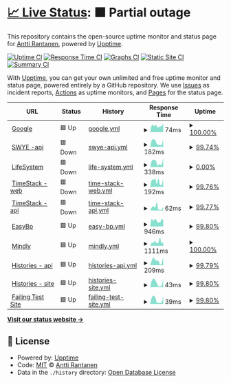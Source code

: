 # [📈 Live Status](https://ranapnea.github.io/upptime): <!--live status--> **🟧 Partial outage**

This repository contains the open-source uptime monitor and status page for [Antti Rantanen](https://ranapnea.github.io/upptime), powered by [Upptime](https://github.com/upptime/upptime).

[![Uptime CI](https://github.com/ranapnea/upptime/workflows/Uptime%20CI/badge.svg)](https://github.com/ranapnea/upptime/actions?query=workflow%3A%22Uptime+CI%22)
[![Response Time CI](https://github.com/ranapnea/upptime/workflows/Response%20Time%20CI/badge.svg)](https://github.com/ranapnea/upptime/actions?query=workflow%3A%22Response+Time+CI%22)
[![Graphs CI](https://github.com/ranapnea/upptime/workflows/Graphs%20CI/badge.svg)](https://github.com/ranapnea/upptime/actions?query=workflow%3A%22Graphs+CI%22)
[![Static Site CI](https://github.com/ranapnea/upptime/workflows/Static%20Site%20CI/badge.svg)](https://github.com/ranapnea/upptime/actions?query=workflow%3A%22Static+Site+CI%22)
[![Summary CI](https://github.com/ranapnea/upptime/workflows/Summary%20CI/badge.svg)](https://github.com/ranapnea/upptime/actions?query=workflow%3A%22Summary+CI%22)

With [Upptime](https://upptime.js.org), you can get your own unlimited and free uptime monitor and status page, powered entirely by a GitHub repository. We use [Issues](https://github.com/ranapnea/upptime/issues) as incident reports, [Actions](https://github.com/ranapnea/upptime/actions) as uptime monitors, and [Pages](https://ranapnea.github.io/upptime) for the status page.

<!--start: status pages-->
<!-- This summary is generated by Upptime (https://github.com/upptime/upptime) -->
<!-- Do not edit this manually, your changes will be overwritten -->
<!-- prettier-ignore -->
| URL | Status | History | Response Time | Uptime |
| --- | ------ | ------- | ------------- | ------ |
| <img alt="" src="https://icons.duckduckgo.com/ip3/www.google.com.ico" height="13"> [Google](https://www.google.com) | 🟩 Up | [google.yml](https://github.com/ranapnea/upptime/commits/HEAD/history/google.yml) | <details><summary><img alt="Response time graph" src="./graphs/google/response-time-week.png" height="20"> 74ms</summary><br><a href="https://ranapnea.github.io/upptime/history/google"><img alt="Response time 109" src="https://img.shields.io/endpoint?url=https%3A%2F%2Fraw.githubusercontent.com%2Franapnea%2Fupptime%2FHEAD%2Fapi%2Fgoogle%2Fresponse-time.json"></a><br><a href="https://ranapnea.github.io/upptime/history/google"><img alt="24-hour response time 96" src="https://img.shields.io/endpoint?url=https%3A%2F%2Fraw.githubusercontent.com%2Franapnea%2Fupptime%2FHEAD%2Fapi%2Fgoogle%2Fresponse-time-day.json"></a><br><a href="https://ranapnea.github.io/upptime/history/google"><img alt="7-day response time 74" src="https://img.shields.io/endpoint?url=https%3A%2F%2Fraw.githubusercontent.com%2Franapnea%2Fupptime%2FHEAD%2Fapi%2Fgoogle%2Fresponse-time-week.json"></a><br><a href="https://ranapnea.github.io/upptime/history/google"><img alt="30-day response time 87" src="https://img.shields.io/endpoint?url=https%3A%2F%2Fraw.githubusercontent.com%2Franapnea%2Fupptime%2FHEAD%2Fapi%2Fgoogle%2Fresponse-time-month.json"></a><br><a href="https://ranapnea.github.io/upptime/history/google"><img alt="1-year response time 109" src="https://img.shields.io/endpoint?url=https%3A%2F%2Fraw.githubusercontent.com%2Franapnea%2Fupptime%2FHEAD%2Fapi%2Fgoogle%2Fresponse-time-year.json"></a></details> | <details><summary><a href="https://ranapnea.github.io/upptime/history/google">100.00%</a></summary><a href="https://ranapnea.github.io/upptime/history/google"><img alt="All-time uptime 99.99%" src="https://img.shields.io/endpoint?url=https%3A%2F%2Fraw.githubusercontent.com%2Franapnea%2Fupptime%2FHEAD%2Fapi%2Fgoogle%2Fuptime.json"></a><br><a href="https://ranapnea.github.io/upptime/history/google"><img alt="24-hour uptime 100.00%" src="https://img.shields.io/endpoint?url=https%3A%2F%2Fraw.githubusercontent.com%2Franapnea%2Fupptime%2FHEAD%2Fapi%2Fgoogle%2Fuptime-day.json"></a><br><a href="https://ranapnea.github.io/upptime/history/google"><img alt="7-day uptime 100.00%" src="https://img.shields.io/endpoint?url=https%3A%2F%2Fraw.githubusercontent.com%2Franapnea%2Fupptime%2FHEAD%2Fapi%2Fgoogle%2Fuptime-week.json"></a><br><a href="https://ranapnea.github.io/upptime/history/google"><img alt="30-day uptime 100.00%" src="https://img.shields.io/endpoint?url=https%3A%2F%2Fraw.githubusercontent.com%2Franapnea%2Fupptime%2FHEAD%2Fapi%2Fgoogle%2Fuptime-month.json"></a><br><a href="https://ranapnea.github.io/upptime/history/google"><img alt="1-year uptime 99.98%" src="https://img.shields.io/endpoint?url=https%3A%2F%2Fraw.githubusercontent.com%2Franapnea%2Fupptime%2FHEAD%2Fapi%2Fgoogle%2Fuptime-year.json"></a></details>
| <img alt="" src="https://icons.duckduckgo.com/ip3/swye.app.ico" height="13"> [SWYE -api](https://swye.app/v1/service-health-check) | 🟥 Down | [swye-api.yml](https://github.com/ranapnea/upptime/commits/HEAD/history/swye-api.yml) | <details><summary><img alt="Response time graph" src="./graphs/swye-api/response-time-week.png" height="20"> 182ms</summary><br><a href="https://ranapnea.github.io/upptime/history/swye-api"><img alt="Response time 184" src="https://img.shields.io/endpoint?url=https%3A%2F%2Fraw.githubusercontent.com%2Franapnea%2Fupptime%2FHEAD%2Fapi%2Fswye-api%2Fresponse-time.json"></a><br><a href="https://ranapnea.github.io/upptime/history/swye-api"><img alt="24-hour response time 279" src="https://img.shields.io/endpoint?url=https%3A%2F%2Fraw.githubusercontent.com%2Franapnea%2Fupptime%2FHEAD%2Fapi%2Fswye-api%2Fresponse-time-day.json"></a><br><a href="https://ranapnea.github.io/upptime/history/swye-api"><img alt="7-day response time 182" src="https://img.shields.io/endpoint?url=https%3A%2F%2Fraw.githubusercontent.com%2Franapnea%2Fupptime%2FHEAD%2Fapi%2Fswye-api%2Fresponse-time-week.json"></a><br><a href="https://ranapnea.github.io/upptime/history/swye-api"><img alt="30-day response time 186" src="https://img.shields.io/endpoint?url=https%3A%2F%2Fraw.githubusercontent.com%2Franapnea%2Fupptime%2FHEAD%2Fapi%2Fswye-api%2Fresponse-time-month.json"></a><br><a href="https://ranapnea.github.io/upptime/history/swye-api"><img alt="1-year response time 184" src="https://img.shields.io/endpoint?url=https%3A%2F%2Fraw.githubusercontent.com%2Franapnea%2Fupptime%2FHEAD%2Fapi%2Fswye-api%2Fresponse-time-year.json"></a></details> | <details><summary><a href="https://ranapnea.github.io/upptime/history/swye-api">99.74%</a></summary><a href="https://ranapnea.github.io/upptime/history/swye-api"><img alt="All-time uptime 99.84%" src="https://img.shields.io/endpoint?url=https%3A%2F%2Fraw.githubusercontent.com%2Franapnea%2Fupptime%2FHEAD%2Fapi%2Fswye-api%2Fuptime.json"></a><br><a href="https://ranapnea.github.io/upptime/history/swye-api"><img alt="24-hour uptime 99.85%" src="https://img.shields.io/endpoint?url=https%3A%2F%2Fraw.githubusercontent.com%2Franapnea%2Fupptime%2FHEAD%2Fapi%2Fswye-api%2Fuptime-day.json"></a><br><a href="https://ranapnea.github.io/upptime/history/swye-api"><img alt="7-day uptime 99.74%" src="https://img.shields.io/endpoint?url=https%3A%2F%2Fraw.githubusercontent.com%2Franapnea%2Fupptime%2FHEAD%2Fapi%2Fswye-api%2Fuptime-week.json"></a><br><a href="https://ranapnea.github.io/upptime/history/swye-api"><img alt="30-day uptime 99.94%" src="https://img.shields.io/endpoint?url=https%3A%2F%2Fraw.githubusercontent.com%2Franapnea%2Fupptime%2FHEAD%2Fapi%2Fswye-api%2Fuptime-month.json"></a><br><a href="https://ranapnea.github.io/upptime/history/swye-api"><img alt="1-year uptime 99.84%" src="https://img.shields.io/endpoint?url=https%3A%2F%2Fraw.githubusercontent.com%2Franapnea%2Fupptime%2FHEAD%2Fapi%2Fswye-api%2Fuptime-year.json"></a></details>
| <img alt="" src="https://icons.duckduckgo.com/ip3/life-system.app.ico" height="13"> [LifeSystem](http://life-system.app/) | 🟥 Down | [life-system.yml](https://github.com/ranapnea/upptime/commits/HEAD/history/life-system.yml) | <details><summary><img alt="Response time graph" src="./graphs/life-system/response-time-week.png" height="20"> 338ms</summary><br><a href="https://ranapnea.github.io/upptime/history/life-system"><img alt="Response time 321" src="https://img.shields.io/endpoint?url=https%3A%2F%2Fraw.githubusercontent.com%2Franapnea%2Fupptime%2FHEAD%2Fapi%2Flife-system%2Fresponse-time.json"></a><br><a href="https://ranapnea.github.io/upptime/history/life-system"><img alt="24-hour response time 578" src="https://img.shields.io/endpoint?url=https%3A%2F%2Fraw.githubusercontent.com%2Franapnea%2Fupptime%2FHEAD%2Fapi%2Flife-system%2Fresponse-time-day.json"></a><br><a href="https://ranapnea.github.io/upptime/history/life-system"><img alt="7-day response time 338" src="https://img.shields.io/endpoint?url=https%3A%2F%2Fraw.githubusercontent.com%2Franapnea%2Fupptime%2FHEAD%2Fapi%2Flife-system%2Fresponse-time-week.json"></a><br><a href="https://ranapnea.github.io/upptime/history/life-system"><img alt="30-day response time 444" src="https://img.shields.io/endpoint?url=https%3A%2F%2Fraw.githubusercontent.com%2Franapnea%2Fupptime%2FHEAD%2Fapi%2Flife-system%2Fresponse-time-month.json"></a><br><a href="https://ranapnea.github.io/upptime/history/life-system"><img alt="1-year response time 324" src="https://img.shields.io/endpoint?url=https%3A%2F%2Fraw.githubusercontent.com%2Franapnea%2Fupptime%2FHEAD%2Fapi%2Flife-system%2Fresponse-time-year.json"></a></details> | <details><summary><a href="https://ranapnea.github.io/upptime/history/life-system">0.00%</a></summary><a href="https://ranapnea.github.io/upptime/history/life-system"><img alt="All-time uptime 81.44%" src="https://img.shields.io/endpoint?url=https%3A%2F%2Fraw.githubusercontent.com%2Franapnea%2Fupptime%2FHEAD%2Fapi%2Flife-system%2Fuptime.json"></a><br><a href="https://ranapnea.github.io/upptime/history/life-system"><img alt="24-hour uptime 0.00%" src="https://img.shields.io/endpoint?url=https%3A%2F%2Fraw.githubusercontent.com%2Franapnea%2Fupptime%2FHEAD%2Fapi%2Flife-system%2Fuptime-day.json"></a><br><a href="https://ranapnea.github.io/upptime/history/life-system"><img alt="7-day uptime 0.00%" src="https://img.shields.io/endpoint?url=https%3A%2F%2Fraw.githubusercontent.com%2Franapnea%2Fupptime%2FHEAD%2Fapi%2Flife-system%2Fuptime-week.json"></a><br><a href="https://ranapnea.github.io/upptime/history/life-system"><img alt="30-day uptime 0.00%" src="https://img.shields.io/endpoint?url=https%3A%2F%2Fraw.githubusercontent.com%2Franapnea%2Fupptime%2FHEAD%2Fapi%2Flife-system%2Fuptime-month.json"></a><br><a href="https://ranapnea.github.io/upptime/history/life-system"><img alt="1-year uptime 71.36%" src="https://img.shields.io/endpoint?url=https%3A%2F%2Fraw.githubusercontent.com%2Franapnea%2Fupptime%2FHEAD%2Fapi%2Flife-system%2Fuptime-year.json"></a></details>
| <img alt="" src="https://icons.duckduckgo.com/ip3/timestack.cc.ico" height="13"> [TimeStack - web](https://timestack.cc) | 🟥 Down | [time-stack-web.yml](https://github.com/ranapnea/upptime/commits/HEAD/history/time-stack-web.yml) | <details><summary><img alt="Response time graph" src="./graphs/time-stack-web/response-time-week.png" height="20"> 192ms</summary><br><a href="https://ranapnea.github.io/upptime/history/time-stack-web"><img alt="Response time 176" src="https://img.shields.io/endpoint?url=https%3A%2F%2Fraw.githubusercontent.com%2Franapnea%2Fupptime%2FHEAD%2Fapi%2Ftime-stack-web%2Fresponse-time.json"></a><br><a href="https://ranapnea.github.io/upptime/history/time-stack-web"><img alt="24-hour response time 265" src="https://img.shields.io/endpoint?url=https%3A%2F%2Fraw.githubusercontent.com%2Franapnea%2Fupptime%2FHEAD%2Fapi%2Ftime-stack-web%2Fresponse-time-day.json"></a><br><a href="https://ranapnea.github.io/upptime/history/time-stack-web"><img alt="7-day response time 192" src="https://img.shields.io/endpoint?url=https%3A%2F%2Fraw.githubusercontent.com%2Franapnea%2Fupptime%2FHEAD%2Fapi%2Ftime-stack-web%2Fresponse-time-week.json"></a><br><a href="https://ranapnea.github.io/upptime/history/time-stack-web"><img alt="30-day response time 176" src="https://img.shields.io/endpoint?url=https%3A%2F%2Fraw.githubusercontent.com%2Franapnea%2Fupptime%2FHEAD%2Fapi%2Ftime-stack-web%2Fresponse-time-month.json"></a><br><a href="https://ranapnea.github.io/upptime/history/time-stack-web"><img alt="1-year response time 178" src="https://img.shields.io/endpoint?url=https%3A%2F%2Fraw.githubusercontent.com%2Franapnea%2Fupptime%2FHEAD%2Fapi%2Ftime-stack-web%2Fresponse-time-year.json"></a></details> | <details><summary><a href="https://ranapnea.github.io/upptime/history/time-stack-web">99.76%</a></summary><a href="https://ranapnea.github.io/upptime/history/time-stack-web"><img alt="All-time uptime 99.99%" src="https://img.shields.io/endpoint?url=https%3A%2F%2Fraw.githubusercontent.com%2Franapnea%2Fupptime%2FHEAD%2Fapi%2Ftime-stack-web%2Fuptime.json"></a><br><a href="https://ranapnea.github.io/upptime/history/time-stack-web"><img alt="24-hour uptime 99.92%" src="https://img.shields.io/endpoint?url=https%3A%2F%2Fraw.githubusercontent.com%2Franapnea%2Fupptime%2FHEAD%2Fapi%2Ftime-stack-web%2Fuptime-day.json"></a><br><a href="https://ranapnea.github.io/upptime/history/time-stack-web"><img alt="7-day uptime 99.76%" src="https://img.shields.io/endpoint?url=https%3A%2F%2Fraw.githubusercontent.com%2Franapnea%2Fupptime%2FHEAD%2Fapi%2Ftime-stack-web%2Fuptime-week.json"></a><br><a href="https://ranapnea.github.io/upptime/history/time-stack-web"><img alt="30-day uptime 99.95%" src="https://img.shields.io/endpoint?url=https%3A%2F%2Fraw.githubusercontent.com%2Franapnea%2Fupptime%2FHEAD%2Fapi%2Ftime-stack-web%2Fuptime-month.json"></a><br><a href="https://ranapnea.github.io/upptime/history/time-stack-web"><img alt="1-year uptime 99.99%" src="https://img.shields.io/endpoint?url=https%3A%2F%2Fraw.githubusercontent.com%2Franapnea%2Fupptime%2FHEAD%2Fapi%2Ftime-stack-web%2Fuptime-year.json"></a></details>
| <img alt="" src="https://icons.duckduckgo.com/ip3/timestack.cc.ico" height="13"> [TimeStack -api](https://timestack.cc/v1/service-health-check) | 🟥 Down | [time-stack-api.yml](https://github.com/ranapnea/upptime/commits/HEAD/history/time-stack-api.yml) | <details><summary><img alt="Response time graph" src="./graphs/time-stack-api/response-time-week.png" height="20"> 62ms</summary><br><a href="https://ranapnea.github.io/upptime/history/time-stack-api"><img alt="Response time 45" src="https://img.shields.io/endpoint?url=https%3A%2F%2Fraw.githubusercontent.com%2Franapnea%2Fupptime%2FHEAD%2Fapi%2Ftime-stack-api%2Fresponse-time.json"></a><br><a href="https://ranapnea.github.io/upptime/history/time-stack-api"><img alt="24-hour response time 74" src="https://img.shields.io/endpoint?url=https%3A%2F%2Fraw.githubusercontent.com%2Franapnea%2Fupptime%2FHEAD%2Fapi%2Ftime-stack-api%2Fresponse-time-day.json"></a><br><a href="https://ranapnea.github.io/upptime/history/time-stack-api"><img alt="7-day response time 62" src="https://img.shields.io/endpoint?url=https%3A%2F%2Fraw.githubusercontent.com%2Franapnea%2Fupptime%2FHEAD%2Fapi%2Ftime-stack-api%2Fresponse-time-week.json"></a><br><a href="https://ranapnea.github.io/upptime/history/time-stack-api"><img alt="30-day response time 49" src="https://img.shields.io/endpoint?url=https%3A%2F%2Fraw.githubusercontent.com%2Franapnea%2Fupptime%2FHEAD%2Fapi%2Ftime-stack-api%2Fresponse-time-month.json"></a><br><a href="https://ranapnea.github.io/upptime/history/time-stack-api"><img alt="1-year response time 46" src="https://img.shields.io/endpoint?url=https%3A%2F%2Fraw.githubusercontent.com%2Franapnea%2Fupptime%2FHEAD%2Fapi%2Ftime-stack-api%2Fresponse-time-year.json"></a></details> | <details><summary><a href="https://ranapnea.github.io/upptime/history/time-stack-api">99.77%</a></summary><a href="https://ranapnea.github.io/upptime/history/time-stack-api"><img alt="All-time uptime 99.97%" src="https://img.shields.io/endpoint?url=https%3A%2F%2Fraw.githubusercontent.com%2Franapnea%2Fupptime%2FHEAD%2Fapi%2Ftime-stack-api%2Fuptime.json"></a><br><a href="https://ranapnea.github.io/upptime/history/time-stack-api"><img alt="24-hour uptime 99.96%" src="https://img.shields.io/endpoint?url=https%3A%2F%2Fraw.githubusercontent.com%2Franapnea%2Fupptime%2FHEAD%2Fapi%2Ftime-stack-api%2Fuptime-day.json"></a><br><a href="https://ranapnea.github.io/upptime/history/time-stack-api"><img alt="7-day uptime 99.77%" src="https://img.shields.io/endpoint?url=https%3A%2F%2Fraw.githubusercontent.com%2Franapnea%2Fupptime%2FHEAD%2Fapi%2Ftime-stack-api%2Fuptime-week.json"></a><br><a href="https://ranapnea.github.io/upptime/history/time-stack-api"><img alt="30-day uptime 99.95%" src="https://img.shields.io/endpoint?url=https%3A%2F%2Fraw.githubusercontent.com%2Franapnea%2Fupptime%2FHEAD%2Fapi%2Ftime-stack-api%2Fuptime-month.json"></a><br><a href="https://ranapnea.github.io/upptime/history/time-stack-api"><img alt="1-year uptime 100.00%" src="https://img.shields.io/endpoint?url=https%3A%2F%2Fraw.githubusercontent.com%2Franapnea%2Fupptime%2FHEAD%2Fapi%2Ftime-stack-api%2Fuptime-year.json"></a></details>
| <img alt="" src="https://icons.duckduckgo.com/ip3/easybp.app.ico" height="13"> [EasyBp](https://easybp.app) | 🟩 Up | [easy-bp.yml](https://github.com/ranapnea/upptime/commits/HEAD/history/easy-bp.yml) | <details><summary><img alt="Response time graph" src="./graphs/easy-bp/response-time-week.png" height="20"> 946ms</summary><br><a href="https://ranapnea.github.io/upptime/history/easy-bp"><img alt="Response time 940" src="https://img.shields.io/endpoint?url=https%3A%2F%2Fraw.githubusercontent.com%2Franapnea%2Fupptime%2FHEAD%2Fapi%2Feasy-bp%2Fresponse-time.json"></a><br><a href="https://ranapnea.github.io/upptime/history/easy-bp"><img alt="24-hour response time 993" src="https://img.shields.io/endpoint?url=https%3A%2F%2Fraw.githubusercontent.com%2Franapnea%2Fupptime%2FHEAD%2Fapi%2Feasy-bp%2Fresponse-time-day.json"></a><br><a href="https://ranapnea.github.io/upptime/history/easy-bp"><img alt="7-day response time 946" src="https://img.shields.io/endpoint?url=https%3A%2F%2Fraw.githubusercontent.com%2Franapnea%2Fupptime%2FHEAD%2Fapi%2Feasy-bp%2Fresponse-time-week.json"></a><br><a href="https://ranapnea.github.io/upptime/history/easy-bp"><img alt="30-day response time 956" src="https://img.shields.io/endpoint?url=https%3A%2F%2Fraw.githubusercontent.com%2Franapnea%2Fupptime%2FHEAD%2Fapi%2Feasy-bp%2Fresponse-time-month.json"></a><br><a href="https://ranapnea.github.io/upptime/history/easy-bp"><img alt="1-year response time 964" src="https://img.shields.io/endpoint?url=https%3A%2F%2Fraw.githubusercontent.com%2Franapnea%2Fupptime%2FHEAD%2Fapi%2Feasy-bp%2Fresponse-time-year.json"></a></details> | <details><summary><a href="https://ranapnea.github.io/upptime/history/easy-bp">99.80%</a></summary><a href="https://ranapnea.github.io/upptime/history/easy-bp"><img alt="All-time uptime 99.92%" src="https://img.shields.io/endpoint?url=https%3A%2F%2Fraw.githubusercontent.com%2Franapnea%2Fupptime%2FHEAD%2Fapi%2Feasy-bp%2Fuptime.json"></a><br><a href="https://ranapnea.github.io/upptime/history/easy-bp"><img alt="24-hour uptime 100.00%" src="https://img.shields.io/endpoint?url=https%3A%2F%2Fraw.githubusercontent.com%2Franapnea%2Fupptime%2FHEAD%2Fapi%2Feasy-bp%2Fuptime-day.json"></a><br><a href="https://ranapnea.github.io/upptime/history/easy-bp"><img alt="7-day uptime 99.80%" src="https://img.shields.io/endpoint?url=https%3A%2F%2Fraw.githubusercontent.com%2Franapnea%2Fupptime%2FHEAD%2Fapi%2Feasy-bp%2Fuptime-week.json"></a><br><a href="https://ranapnea.github.io/upptime/history/easy-bp"><img alt="30-day uptime 99.95%" src="https://img.shields.io/endpoint?url=https%3A%2F%2Fraw.githubusercontent.com%2Franapnea%2Fupptime%2FHEAD%2Fapi%2Feasy-bp%2Fuptime-month.json"></a><br><a href="https://ranapnea.github.io/upptime/history/easy-bp"><img alt="1-year uptime 99.91%" src="https://img.shields.io/endpoint?url=https%3A%2F%2Fraw.githubusercontent.com%2Franapnea%2Fupptime%2FHEAD%2Fapi%2Feasy-bp%2Fuptime-year.json"></a></details>
| <img alt="" src="https://icons.duckduckgo.com/ip3/www.mindlyapp.com.ico" height="13"> [Mindly](https://www.mindlyapp.com) | 🟩 Up | [mindly.yml](https://github.com/ranapnea/upptime/commits/HEAD/history/mindly.yml) | <details><summary><img alt="Response time graph" src="./graphs/mindly/response-time-week.png" height="20"> 1111ms</summary><br><a href="https://ranapnea.github.io/upptime/history/mindly"><img alt="Response time 910" src="https://img.shields.io/endpoint?url=https%3A%2F%2Fraw.githubusercontent.com%2Franapnea%2Fupptime%2FHEAD%2Fapi%2Fmindly%2Fresponse-time.json"></a><br><a href="https://ranapnea.github.io/upptime/history/mindly"><img alt="24-hour response time 1108" src="https://img.shields.io/endpoint?url=https%3A%2F%2Fraw.githubusercontent.com%2Franapnea%2Fupptime%2FHEAD%2Fapi%2Fmindly%2Fresponse-time-day.json"></a><br><a href="https://ranapnea.github.io/upptime/history/mindly"><img alt="7-day response time 1111" src="https://img.shields.io/endpoint?url=https%3A%2F%2Fraw.githubusercontent.com%2Franapnea%2Fupptime%2FHEAD%2Fapi%2Fmindly%2Fresponse-time-week.json"></a><br><a href="https://ranapnea.github.io/upptime/history/mindly"><img alt="30-day response time 981" src="https://img.shields.io/endpoint?url=https%3A%2F%2Fraw.githubusercontent.com%2Franapnea%2Fupptime%2FHEAD%2Fapi%2Fmindly%2Fresponse-time-month.json"></a><br><a href="https://ranapnea.github.io/upptime/history/mindly"><img alt="1-year response time 925" src="https://img.shields.io/endpoint?url=https%3A%2F%2Fraw.githubusercontent.com%2Franapnea%2Fupptime%2FHEAD%2Fapi%2Fmindly%2Fresponse-time-year.json"></a></details> | <details><summary><a href="https://ranapnea.github.io/upptime/history/mindly">100.00%</a></summary><a href="https://ranapnea.github.io/upptime/history/mindly"><img alt="All-time uptime 99.94%" src="https://img.shields.io/endpoint?url=https%3A%2F%2Fraw.githubusercontent.com%2Franapnea%2Fupptime%2FHEAD%2Fapi%2Fmindly%2Fuptime.json"></a><br><a href="https://ranapnea.github.io/upptime/history/mindly"><img alt="24-hour uptime 100.00%" src="https://img.shields.io/endpoint?url=https%3A%2F%2Fraw.githubusercontent.com%2Franapnea%2Fupptime%2FHEAD%2Fapi%2Fmindly%2Fuptime-day.json"></a><br><a href="https://ranapnea.github.io/upptime/history/mindly"><img alt="7-day uptime 100.00%" src="https://img.shields.io/endpoint?url=https%3A%2F%2Fraw.githubusercontent.com%2Franapnea%2Fupptime%2FHEAD%2Fapi%2Fmindly%2Fuptime-week.json"></a><br><a href="https://ranapnea.github.io/upptime/history/mindly"><img alt="30-day uptime 100.00%" src="https://img.shields.io/endpoint?url=https%3A%2F%2Fraw.githubusercontent.com%2Franapnea%2Fupptime%2FHEAD%2Fapi%2Fmindly%2Fuptime-month.json"></a><br><a href="https://ranapnea.github.io/upptime/history/mindly"><img alt="1-year uptime 99.94%" src="https://img.shields.io/endpoint?url=https%3A%2F%2Fraw.githubusercontent.com%2Franapnea%2Fupptime%2FHEAD%2Fapi%2Fmindly%2Fuptime-year.json"></a></details>
| <img alt="" src="https://icons.duckduckgo.com/ip3/histories.pro.ico" height="13"> [Histories - api](https://histories.pro/api/v1/service-health-check) | 🟩 Up | [histories-api.yml](https://github.com/ranapnea/upptime/commits/HEAD/history/histories-api.yml) | <details><summary><img alt="Response time graph" src="./graphs/histories-api/response-time-week.png" height="20"> 209ms</summary><br><a href="https://ranapnea.github.io/upptime/history/histories-api"><img alt="Response time 195" src="https://img.shields.io/endpoint?url=https%3A%2F%2Fraw.githubusercontent.com%2Franapnea%2Fupptime%2FHEAD%2Fapi%2Fhistories-api%2Fresponse-time.json"></a><br><a href="https://ranapnea.github.io/upptime/history/histories-api"><img alt="24-hour response time 358" src="https://img.shields.io/endpoint?url=https%3A%2F%2Fraw.githubusercontent.com%2Franapnea%2Fupptime%2FHEAD%2Fapi%2Fhistories-api%2Fresponse-time-day.json"></a><br><a href="https://ranapnea.github.io/upptime/history/histories-api"><img alt="7-day response time 209" src="https://img.shields.io/endpoint?url=https%3A%2F%2Fraw.githubusercontent.com%2Franapnea%2Fupptime%2FHEAD%2Fapi%2Fhistories-api%2Fresponse-time-week.json"></a><br><a href="https://ranapnea.github.io/upptime/history/histories-api"><img alt="30-day response time 210" src="https://img.shields.io/endpoint?url=https%3A%2F%2Fraw.githubusercontent.com%2Franapnea%2Fupptime%2FHEAD%2Fapi%2Fhistories-api%2Fresponse-time-month.json"></a><br><a href="https://ranapnea.github.io/upptime/history/histories-api"><img alt="1-year response time 195" src="https://img.shields.io/endpoint?url=https%3A%2F%2Fraw.githubusercontent.com%2Franapnea%2Fupptime%2FHEAD%2Fapi%2Fhistories-api%2Fresponse-time-year.json"></a></details> | <details><summary><a href="https://ranapnea.github.io/upptime/history/histories-api">99.79%</a></summary><a href="https://ranapnea.github.io/upptime/history/histories-api"><img alt="All-time uptime 99.98%" src="https://img.shields.io/endpoint?url=https%3A%2F%2Fraw.githubusercontent.com%2Franapnea%2Fupptime%2FHEAD%2Fapi%2Fhistories-api%2Fuptime.json"></a><br><a href="https://ranapnea.github.io/upptime/history/histories-api"><img alt="24-hour uptime 100.00%" src="https://img.shields.io/endpoint?url=https%3A%2F%2Fraw.githubusercontent.com%2Franapnea%2Fupptime%2FHEAD%2Fapi%2Fhistories-api%2Fuptime-day.json"></a><br><a href="https://ranapnea.github.io/upptime/history/histories-api"><img alt="7-day uptime 99.79%" src="https://img.shields.io/endpoint?url=https%3A%2F%2Fraw.githubusercontent.com%2Franapnea%2Fupptime%2FHEAD%2Fapi%2Fhistories-api%2Fuptime-week.json"></a><br><a href="https://ranapnea.github.io/upptime/history/histories-api"><img alt="30-day uptime 99.95%" src="https://img.shields.io/endpoint?url=https%3A%2F%2Fraw.githubusercontent.com%2Franapnea%2Fupptime%2FHEAD%2Fapi%2Fhistories-api%2Fuptime-month.json"></a><br><a href="https://ranapnea.github.io/upptime/history/histories-api"><img alt="1-year uptime 99.98%" src="https://img.shields.io/endpoint?url=https%3A%2F%2Fraw.githubusercontent.com%2Franapnea%2Fupptime%2FHEAD%2Fapi%2Fhistories-api%2Fuptime-year.json"></a></details>
| <img alt="" src="https://icons.duckduckgo.com/ip3/histories.pro.ico" height="13"> [Histories - site](https://histories.pro/site/service-health-check) | 🟩 Up | [histories-site.yml](https://github.com/ranapnea/upptime/commits/HEAD/history/histories-site.yml) | <details><summary><img alt="Response time graph" src="./graphs/histories-site/response-time-week.png" height="20"> 43ms</summary><br><a href="https://ranapnea.github.io/upptime/history/histories-site"><img alt="Response time 42" src="https://img.shields.io/endpoint?url=https%3A%2F%2Fraw.githubusercontent.com%2Franapnea%2Fupptime%2FHEAD%2Fapi%2Fhistories-site%2Fresponse-time.json"></a><br><a href="https://ranapnea.github.io/upptime/history/histories-site"><img alt="24-hour response time 73" src="https://img.shields.io/endpoint?url=https%3A%2F%2Fraw.githubusercontent.com%2Franapnea%2Fupptime%2FHEAD%2Fapi%2Fhistories-site%2Fresponse-time-day.json"></a><br><a href="https://ranapnea.github.io/upptime/history/histories-site"><img alt="7-day response time 43" src="https://img.shields.io/endpoint?url=https%3A%2F%2Fraw.githubusercontent.com%2Franapnea%2Fupptime%2FHEAD%2Fapi%2Fhistories-site%2Fresponse-time-week.json"></a><br><a href="https://ranapnea.github.io/upptime/history/histories-site"><img alt="30-day response time 42" src="https://img.shields.io/endpoint?url=https%3A%2F%2Fraw.githubusercontent.com%2Franapnea%2Fupptime%2FHEAD%2Fapi%2Fhistories-site%2Fresponse-time-month.json"></a><br><a href="https://ranapnea.github.io/upptime/history/histories-site"><img alt="1-year response time 42" src="https://img.shields.io/endpoint?url=https%3A%2F%2Fraw.githubusercontent.com%2Franapnea%2Fupptime%2FHEAD%2Fapi%2Fhistories-site%2Fresponse-time-year.json"></a></details> | <details><summary><a href="https://ranapnea.github.io/upptime/history/histories-site">99.80%</a></summary><a href="https://ranapnea.github.io/upptime/history/histories-site"><img alt="All-time uptime 90.26%" src="https://img.shields.io/endpoint?url=https%3A%2F%2Fraw.githubusercontent.com%2Franapnea%2Fupptime%2FHEAD%2Fapi%2Fhistories-site%2Fuptime.json"></a><br><a href="https://ranapnea.github.io/upptime/history/histories-site"><img alt="24-hour uptime 100.00%" src="https://img.shields.io/endpoint?url=https%3A%2F%2Fraw.githubusercontent.com%2Franapnea%2Fupptime%2FHEAD%2Fapi%2Fhistories-site%2Fuptime-day.json"></a><br><a href="https://ranapnea.github.io/upptime/history/histories-site"><img alt="7-day uptime 99.80%" src="https://img.shields.io/endpoint?url=https%3A%2F%2Fraw.githubusercontent.com%2Franapnea%2Fupptime%2FHEAD%2Fapi%2Fhistories-site%2Fuptime-week.json"></a><br><a href="https://ranapnea.github.io/upptime/history/histories-site"><img alt="30-day uptime 99.95%" src="https://img.shields.io/endpoint?url=https%3A%2F%2Fraw.githubusercontent.com%2Franapnea%2Fupptime%2FHEAD%2Fapi%2Fhistories-site%2Fuptime-month.json"></a><br><a href="https://ranapnea.github.io/upptime/history/histories-site"><img alt="1-year uptime 90.26%" src="https://img.shields.io/endpoint?url=https%3A%2F%2Fraw.githubusercontent.com%2Franapnea%2Fupptime%2FHEAD%2Fapi%2Fhistories-site%2Fuptime-year.json"></a></details>
| <img alt="" src="https://icons.duckduckgo.com/ip3/timestack.cc.ico" height="13"> [Failing Test Site](https://timestack.cc/nothing-here) | 🟩 Up | [failing-test-site.yml](https://github.com/ranapnea/upptime/commits/HEAD/history/failing-test-site.yml) | <details><summary><img alt="Response time graph" src="./graphs/failing-test-site/response-time-week.png" height="20"> 39ms</summary><br><a href="https://ranapnea.github.io/upptime/history/failing-test-site"><img alt="Response time 37" src="https://img.shields.io/endpoint?url=https%3A%2F%2Fraw.githubusercontent.com%2Franapnea%2Fupptime%2FHEAD%2Fapi%2Ffailing-test-site%2Fresponse-time.json"></a><br><a href="https://ranapnea.github.io/upptime/history/failing-test-site"><img alt="24-hour response time 70" src="https://img.shields.io/endpoint?url=https%3A%2F%2Fraw.githubusercontent.com%2Franapnea%2Fupptime%2FHEAD%2Fapi%2Ffailing-test-site%2Fresponse-time-day.json"></a><br><a href="https://ranapnea.github.io/upptime/history/failing-test-site"><img alt="7-day response time 39" src="https://img.shields.io/endpoint?url=https%3A%2F%2Fraw.githubusercontent.com%2Franapnea%2Fupptime%2FHEAD%2Fapi%2Ffailing-test-site%2Fresponse-time-week.json"></a><br><a href="https://ranapnea.github.io/upptime/history/failing-test-site"><img alt="30-day response time 40" src="https://img.shields.io/endpoint?url=https%3A%2F%2Fraw.githubusercontent.com%2Franapnea%2Fupptime%2FHEAD%2Fapi%2Ffailing-test-site%2Fresponse-time-month.json"></a><br><a href="https://ranapnea.github.io/upptime/history/failing-test-site"><img alt="1-year response time 38" src="https://img.shields.io/endpoint?url=https%3A%2F%2Fraw.githubusercontent.com%2Franapnea%2Fupptime%2FHEAD%2Fapi%2Ffailing-test-site%2Fresponse-time-year.json"></a></details> | <details><summary><a href="https://ranapnea.github.io/upptime/history/failing-test-site">99.80%</a></summary><a href="https://ranapnea.github.io/upptime/history/failing-test-site"><img alt="All-time uptime 100.00%" src="https://img.shields.io/endpoint?url=https%3A%2F%2Fraw.githubusercontent.com%2Franapnea%2Fupptime%2FHEAD%2Fapi%2Ffailing-test-site%2Fuptime.json"></a><br><a href="https://ranapnea.github.io/upptime/history/failing-test-site"><img alt="24-hour uptime 100.00%" src="https://img.shields.io/endpoint?url=https%3A%2F%2Fraw.githubusercontent.com%2Franapnea%2Fupptime%2FHEAD%2Fapi%2Ffailing-test-site%2Fuptime-day.json"></a><br><a href="https://ranapnea.github.io/upptime/history/failing-test-site"><img alt="7-day uptime 99.80%" src="https://img.shields.io/endpoint?url=https%3A%2F%2Fraw.githubusercontent.com%2Franapnea%2Fupptime%2FHEAD%2Fapi%2Ffailing-test-site%2Fuptime-week.json"></a><br><a href="https://ranapnea.github.io/upptime/history/failing-test-site"><img alt="30-day uptime 99.95%" src="https://img.shields.io/endpoint?url=https%3A%2F%2Fraw.githubusercontent.com%2Franapnea%2Fupptime%2FHEAD%2Fapi%2Ffailing-test-site%2Fuptime-month.json"></a><br><a href="https://ranapnea.github.io/upptime/history/failing-test-site"><img alt="1-year uptime 100.00%" src="https://img.shields.io/endpoint?url=https%3A%2F%2Fraw.githubusercontent.com%2Franapnea%2Fupptime%2FHEAD%2Fapi%2Ffailing-test-site%2Fuptime-year.json"></a></details>

<!--end: status pages-->

[**Visit our status website →**](https://ranapnea.github.io/upptime)

## 📄 License

- Powered by: [Upptime](https://github.com/upptime/upptime)
- Code: [MIT](./LICENSE) © [Antti Rantanen](https://ranapnea.github.io/upptime)
- Data in the `./history` directory: [Open Database License](https://opendatacommons.org/licenses/odbl/1-0/)
